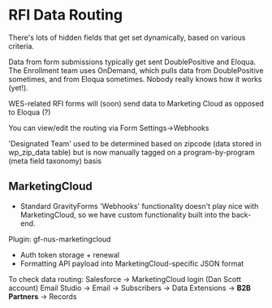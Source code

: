 # RFI Data Routing

There's lots of hidden fields that get set dynamically, based on various criteria.

Data from form submissions typically get sent DoublePositive and Eloqua. The Enrollment team uses OnDemand, which pulls data from DoublePositive sometimes, and from Eloqua sometimes. Nobody really knows how it works (yet!).

WES-related RFI forms will (soon) send data to Marketing Cloud as opposed to Eloqua (?)

You can view/edit the routing via Form Settings->Webhooks

'Designated Team' used to be determined based on zipcode (data stored in wp_zip_data table) but is now manually tagged on a program-by-program (meta field taxonomy) basis

## MarketingCloud
- Standard GravityForms 'Webhooks' functionality doesn't play nice with MarketingCloud, so we have custom functionality built into the back-end.

Plugin: gf-nus-marketingcloud
- Auth token storage + renewal
- Formatting API payload into MarketingCloud-specific JSON format

To check data routing:
Salesforce -> MarketingCloud login (Dan Scott account)
Email Studio -> Email -> Subscribers -> Data Extensions -> **B2B Partners** -> Records
